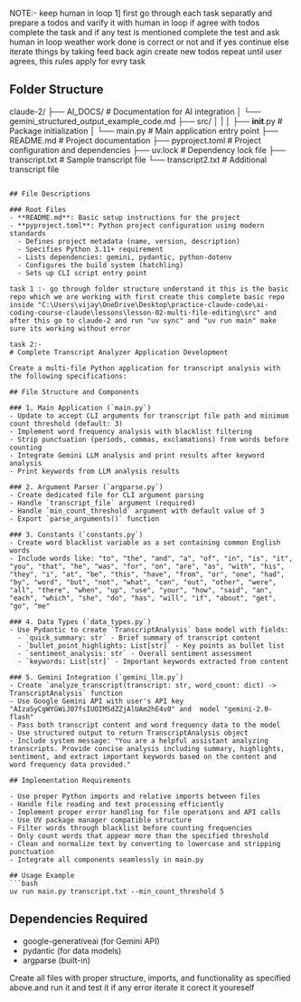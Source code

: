 NOTE:- keep human in loop 1] first go through each task separatly and prepare a todos and varify it with human in loop if agree with todos complete the task and if any test is mentioned complete the test and ask human in loop weather work done is correct or not and if yes continue else iterate things by taking feed back agin create new todos repeat until user agrees, this rules apply for evry task 

## Folder Structure
claude-2/
├── AI_DOCS/                        # Documentation for AI integration
│   └── gemini_structured_output_example_code.md
├── src/
│       |
│       ├── __init__.py           # Package initialization
│       └── main.py               # Main application entry point
├── README.md                      # Project documentation
├── pyproject.toml                 # Project configuration and dependencies
├── uv.lock                        # Dependency lock file
├── transcript.txt                 # Sample transcript file
└── transcript2.txt                # Additional transcript file
```

## File Descriptions

### Root Files
- **README.md**: Basic setup instructions for the project
- **pyproject.toml**: Python project configuration using modern standards
  - Defines project metadata (name, version, description)
  - Specifies Python 3.11+ requirement
  - Lists dependencies: gemini, pydantic, python-dotenv
  - Configures the build system (hatchling)
  - Sets up CLI script entry point

task 1 :- go through folder structure understand it this is the basic repo which we are working with first create this complete basic repo inside "C:\Users\vijay\OneDrive\Desktop\practice-claude-code\ai-coding-course-claude\lessons\lesson-02-multi-file-editing\src" and after this go to claude-2 and run "uv sync" and "uv run main" make sure its working without error

task 2:- 
# Complete Transcript Analyzer Application Development

Create a multi-file Python application for transcript analysis with the following specifications:

## File Structure and Components

### 1. Main Application (`main.py`)
- Update to accept CLI arguments for transcript file path and minimum count threshold (default: 3)
- Implement word frequency analysis with blacklist filtering
- Strip punctuation (periods, commas, exclamations) from words before counting
- Integrate Gemini LLM analysis and print results after keyword analysis
- Print keywords from LLM analysis results

### 2. Argument Parser (`argparse.py`)
- Create dedicated file for CLI argument parsing
- Handle `transcript_file` argument (required)
- Handle `min_count_threshold` argument with default value of 3
- Export `parse_arguments()` function

### 3. Constants (`constants.py`)
- Create word blacklist variable as a set containing common English words
- Include words like: "to", "the", "and", "a", "of", "in", "is", "it", "you", "that", "he", "was", "for", "on", "are", "as", "with", "his", "they", "i", "at", "be", "this", "have", "from", "or", "one", "had", "by", "word", "but", "not", "what", "can", "out", "other", "were", "all", "there", "when", "up", "use", "your", "how", "said", "an", "each", "which", "she", "do", "has", "will", "if", "about", "get", "go", "me"

### 4. Data Types (`data_types.py`)
- Use Pydantic to create `TranscriptAnalysis` base model with fields:
  - `quick_summary: str` - Brief summary of transcript content
  - `bullet_point_highlights: List[str]` - Key points as bullet list
  - `sentiment_analysis: str` - Overall sentiment assessment
  - `keywords: List[str]` - Important keywords extracted from content

### 5. Gemini Integration (`gemini_llm.py`)
- Create `analyze_transcript(transcript: str, word_count: dict) -> TranscriptAnalysis` function
- Use Google Gemini API with user's API key "AIzaSyCgWYGWiJ07fsIUOIMSdZZjAlUAm2hE4v0" and  model "gemini-2.0-flash"
- Pass both transcript content and word frequency data to the model
- Use structured output to return TranscriptAnalysis object
- Include system message: "You are a helpful assistant analyzing transcripts. Provide concise analysis including summary, highlights, sentiment, and extract important keywords based on the content and word frequency data provided."

## Implementation Requirements

- Use proper Python imports and relative imports between files
- Handle file reading and text processing efficiently
- Implement proper error handling for file operations and API calls
- Use UV package manager compatible structure
- Filter words through blacklist before counting frequencies
- Only count words that appear more than the specified threshold
- Clean and normalize text by converting to lowercase and stripping punctuation
- Integrate all components seamlessly in main.py

## Usage Example
```bash
uv run main.py transcript.txt --min_count_threshold 5
```

## Dependencies Required
- google-generativeai (for Gemini API)
- pydantic (for data models)
- argparse (built-in)

Create all files with proper structure, imports, and functionality as specified above.and run it and test it if any error iterate it corect it youreself 


